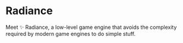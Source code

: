 # Radiance
Meet ✨ Radiance, a low-level game engine that avoids the complexity required by modern game engines to do simple stuff.
